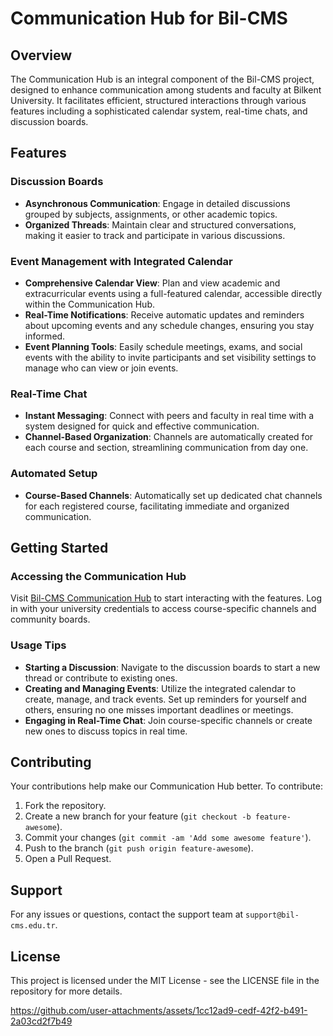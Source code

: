 # Communication Hub for Bil-CMS

## Overview

The Communication Hub is an integral component of the Bil-CMS project, designed to enhance communication among students and faculty at Bilkent University. It facilitates efficient, structured interactions through various features including a sophisticated calendar system, real-time chats, and discussion boards.

## Features

### Discussion Boards
- **Asynchronous Communication**: Engage in detailed discussions grouped by subjects, assignments, or other academic topics.
- **Organized Threads**: Maintain clear and structured conversations, making it easier to track and participate in various discussions.

### Event Management with Integrated Calendar
- **Comprehensive Calendar View**: Plan and view academic and extracurricular events using a full-featured calendar, accessible directly within the Communication Hub.
- **Real-Time Notifications**: Receive automatic updates and reminders about upcoming events and any schedule changes, ensuring you stay informed.
- **Event Planning Tools**: Easily schedule meetings, exams, and social events with the ability to invite participants and set visibility settings to manage who can view or join events.

### Real-Time Chat
- **Instant Messaging**: Connect with peers and faculty in real time with a system designed for quick and effective communication.
- **Channel-Based Organization**: Channels are automatically created for each course and section, streamlining communication from day one.

### Automated Setup
- **Course-Based Channels**: Automatically set up dedicated chat channels for each registered course, facilitating immediate and organized communication.

## Getting Started

### Accessing the Communication Hub
Visit [Bil-CMS Communication Hub](https://bil-cms-comm-hub.onrender.com) to start interacting with the features. Log in with your university credentials to access course-specific channels and community boards.

### Usage Tips
- **Starting a Discussion**: Navigate to the discussion boards to start a new thread or contribute to existing ones.
- **Creating and Managing Events**: Utilize the integrated calendar to create, manage, and track events. Set up reminders for yourself and others, ensuring no one misses important deadlines or meetings.
- **Engaging in Real-Time Chat**: Join course-specific channels or create new ones to discuss topics in real time.

## Contributing

Your contributions help make our Communication Hub better. To contribute:
1. Fork the repository.
2. Create a new branch for your feature (`git checkout -b feature-awesome`).
3. Commit your changes (`git commit -am 'Add some awesome feature'`).
4. Push to the branch (`git push origin feature-awesome`).
5. Open a Pull Request.

## Support

For any issues or questions, contact the support team at `support@bil-cms.edu.tr`.

## License

This project is licensed under the MIT License - see the LICENSE file in the repository for more details.

https://github.com/user-attachments/assets/1cc12ad9-cedf-42f2-b491-2a03cd2f7b49





